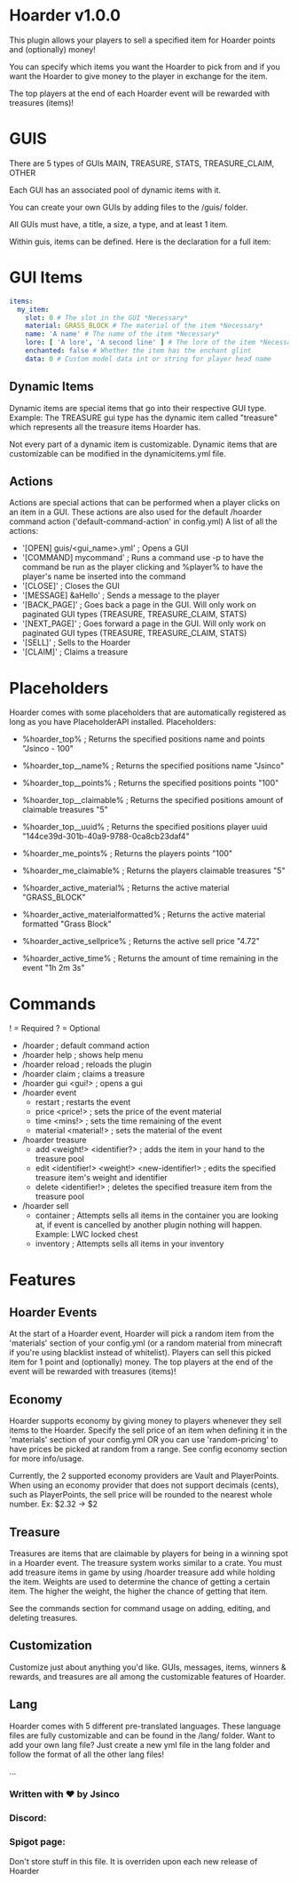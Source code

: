 # Hoarder v1.0.0
This plugin allows your players to sell a specified item for Hoarder points and (optionally) money!

You can specify which items you want the Hoarder to pick from and if you want the Hoarder to give money to the player in exchange for the item.

The top players at the end of each Hoarder event will be rewarded with treasures (items)!

# GUIS
There are 5 types of GUIs
MAIN, TREASURE, STATS, TREASURE_CLAIM, OTHER

Each GUI has an associated pool of dynamic items with it.

You can create your own GUIs by adding files to the /guis/ folder.

All GUIs must have, a title, a size, a type, and at least 1 item.

Within guis, items can be defined. Here is the declaration for a full item:

# GUI Items
```yaml
items:
  my_item:
    slot: 0 # The slot in the GUI *Necessary*
    material: GRASS_BLOCK # The material of the item *Necessary*
    name: 'A name' # The name of the item *Necessary*
    lore: [ 'A lore', 'A second line' ] # The lore of the item *Necessary, but can be empty "[]"*
    enchanted: false # Whether the item has the enchant glint
    data: 0 # Custom model data int or string for player head name
```

## Dynamic Items
Dynamic items are special items that go into their respective GUI type.
Example: The TREASURE gui type has the dynamic item called "treasure" which represents all the treasure items Hoarder has.

Not every part of a dynamic item is customizable. Dynamic items that are customizable can be modified in the
dynamicitems.yml file.

## Actions
Actions are special actions that can be performed when a player clicks on an item in a GUI.
These actions are also used for the default /hoarder command action ('default-command-action' in config.yml)
A list of all the actions:

- '[OPEN] guis/<gui_name>.yml' ; Opens a GUI
- '[COMMAND] mycommand' ; Runs a command use -p to have the command be run as the player clicking and %player% to have the player's name be inserted into the command
- '[CLOSE]' ; Closes the GUI
- '[MESSAGE] &aHello' ; Sends a message to the player
- '[BACK_PAGE]' ; Goes back a page in the GUI. Will only work on paginated GUI types (TREASURE, TREASURE_CLAIM, STATS)
- '[NEXT_PAGE]' ; Goes forward a page in the GUI. Will only work on paginated GUI types (TREASURE, TREASURE_CLAIM, STATS)
- '[SELL]' ; Sells to the Hoarder
- '[CLAIM]' ; Claims a treasure


# Placeholders
Hoarder comes with some placeholders that are automatically registered as long as you have PlaceholderAPI installed.
Placeholders:
- %hoarder_top<num>% ; Returns the specified positions name and points "Jsinco - 100"
- %hoarder_top_<num>_name% ; Returns the specified positions name "Jsinco"
- %hoarder_top_<num>_points% ; Returns the specified positions points "100"
- %hoarder_top_<num>_claimable% ; Returns the specified positions amount of claimable treasures "5"
- %hoarder_top_<num>_uuid% ; Returns the specified positions player uuid "144ce39d-301b-40a9-9788-0ca8cb23daf4"

- %hoarder_me_points% ; Returns the players points "100"
- %hoarder_me_claimable% ; Returns the players claimable treasures "5"

- %hoarder_active_material% ; Returns the active material "GRASS_BLOCK"
- %hoarder_active_materialformatted% ; Returns the active material formatted "Grass Block"
- %hoarder_active_sellprice% ; Returns the active sell price "4.72"
- %hoarder_active_time% ; Returns the amount of time remaining in the event "1h 2m 3s"

# Commands
! = Required
? = Optional

- /hoarder ; default command action
- /hoarder help ; shows help menu
- /hoarder reload ; reloads the plugin
- /hoarder claim ; claims a treasure
- /hoarder gui <gui!> ; opens a gui
- /hoarder event
    - restart ; restarts the event
    - price <price!> ; sets the price of the event material
    - time <mins!> ; sets the time remaining of the event
    - material <material!> ; sets the material of the event
- /hoarder treasure
    - add <weight!>  <identifier?> ; adds the item in your hand to the treasure pool
    - edit <identifier!> <weight!> <new-identifier!> ; edits the specified treasure item's weight and identifier
    - delete <identifier!> ; deletes the specified treasure item from the treasure pool
- /hoarder sell
    - container ; Attempts sells all items in the container you are looking at, if event is cancelled by another plugin nothing will happen. Example: LWC locked chest
    - inventory ; Attempts sells all items in your inventory

# Features

## Hoarder Events
At the start of a Hoarder event, Hoarder will pick a random item from the 'materials' section of your config.yml (or a random material from minecraft if you're using blacklist instead of whitelist).
Players can sell this picked item for 1 point and (optionally) money. The top players at the end of the event will be rewarded with treasures (items)!

## Economy
Hoarder supports economy by giving money to players whenever they sell items to the Hoarder.
Specify the sell price of an item when defining it in the 'materials' section of your config.yml OR you can use 'random-pricing' to
have prices be picked at random from a range. See config economy section for more info/usage.

Currently, the 2 supported economy providers are Vault and PlayerPoints. When using an economy provider that does not support decimals (cents),
such as PlayerPoints, the sell price will be rounded to the nearest whole number. Ex: $2.32 -> $2

## Treasure
Treasures are items that are claimable by players for being in a winning spot in a Hoarder event.
The treasure system works similar to a crate. You must add treasure items in game by using /hoarder treasure add <weight> while holding the item.
Weights are used to determine the chance of getting a certain item. The higher the weight, the higher the chance of getting that item.

See the commands section for command usage on adding, editing, and deleting treasures.

## Customization
Customize just about anything you'd like. GUIs, messages, items, winners & rewards, and treasures are all among the customizable features of Hoarder.

## Lang
Hoarder comes with 5 different pre-translated languages. These language files are fully customizable and can be found in the /lang/ folder.
Want to add your own lang file? Just create a new yml file in the lang folder and follow the format of all the other lang files!

...

### Written with ❤️ by Jsinco
### Discord:
### Spigot page:

Don't store stuff in this file. It is overriden upon each new release of Hoarder
